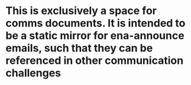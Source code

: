 # This is exclusively a space for comms documents. It is intended to be a static mirror for ena-announce emails, such that they can be referenced in other communication challenges
